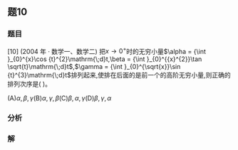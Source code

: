 ## 题10
### 题目
[10] (2004 年 · 数学一、数学二) 把$x \rightarrow  {0}^{ + }$时的无穷小量$\alpha  = {\int }_{0}^{x}\cos {t}^{2}\mathrm{\;d}t,\beta  = {\int }_{0}^{{x}^{2}}\tan \sqrt{t}\mathrm{\;d}t$,$\gamma  = {\int }_{0}^{\sqrt{x}}\sin {t}^{3}\mathrm{\;d}t$排列起来,使排在后面的是前一个的高阶无穷小量,则正确的排列次序是(   )。

(A)$\alpha ,\beta ,\gamma$(B)$\alpha ,\gamma ,\beta$(C)$\beta ,\alpha ,\gamma$(D)$\beta ,\gamma ,\alpha$
### 分析

### 解